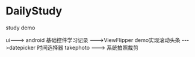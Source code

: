 # DailyStudy
  study demo

  ui---> android 基础控件学习记录
        --->ViewFlipper  demo实现滚动头条
        --->datepicker   时间选择器
  takephoto ---> 系统拍照裁剪


